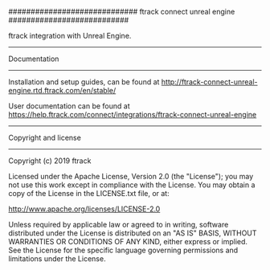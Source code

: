 #############################
ftrack connect unreal engine
###########################

ftrack integration with Unreal Engine.

*************
Documentation
*************

Installation and setup guides, can be found at
http://ftrack-connect-unreal-engine.rtd.ftrack.com/en/stable/

User documentation can be found at
https://help.ftrack.com/connect/integrations/ftrack-connect-unreal-engine


*********************
Copyright and license
*********************

Copyright (c) 2019 ftrack

Licensed under the Apache License, Version 2.0 (the "License"); you may not use
this work except in compliance with the License. You may obtain a copy of the
License in the LICENSE.txt file, or at:

http://www.apache.org/licenses/LICENSE-2.0

Unless required by applicable law or agreed to in writing, software distributed
under the License is distributed on an "AS IS" BASIS, WITHOUT WARRANTIES OR
CONDITIONS OF ANY KIND, either express or implied. See the License for the
specific language governing permissions and limitations under the License.